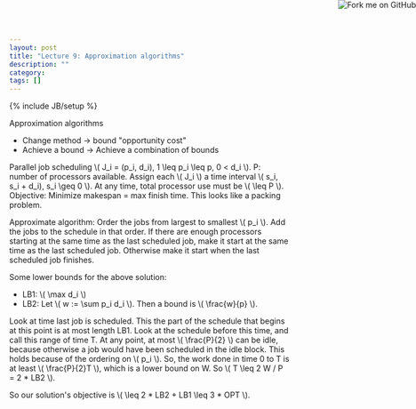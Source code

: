 ```yaml
---
layout: post
title: "Lecture 9: Approximation algorithms"
description: ""
category: 
tags: []
---
```

{% include JB/setup %}

<script type="text/javascript"
  src="http://cdn.mathjax.org/mathjax/latest/MathJax.js?config=TeX-AMS-MML_HTMLorMML">
</script>

<a href="https://github.com/emchristiansen/CSE202/tree/gh-pages/_posts">
  <img style="position: absolute; top: 0; right: 0; border: 0;" src="https://s3.amazonaws.com/github/ribbons/forkme_right_darkblue_121621.png" alt="Fork me on GitHub">
</a>

<!--EDIT BELOW THIS LINE, UNLESS YOU ARE DOING SOMETHING SPECIAL.-->

Approximation algorithms

  * Change method -> bound "opportunity cost"
  * Achieve a bound -> Achieve a combination of bounds

Parallel job scheduling
\\( J\_i = (p\_i, d\_i), 1 \leq p\_i \leq p, 0 < d\_i \\).
P: number of processors available.
Assign each \\( J\_i \\) a time interval \\( s\_i, s\_i + d\_i), s\_i \geq 0 \\).
At any time, total processor use must be \\( \leq P \\).
Objective: Minimize makespan = max finish time.
This looks like a packing problem.

Approximate algorithm: Order the jobs from largest to smallest \\( p\_i \\).
Add the jobs to the schedule in that order.
If there are enough processors starting at the same time as the last scheduled job, make it start at the same time as the last scheduled job.
Otherwise make it start when the last scheduled job finishes.

Some lower bounds for the above solution:

  * LB1: \\( \max d\_i \\)
  * LB2: Let \\( w := \sum p\_i d\_i \\). Then a bound is \\( \frac{w}{p} \\).

Look at time last job is scheduled.
This the part of the schedule that begins at this point is at most length LB1.
Look at the schedule before this time, and call this range of time T.
At any point, at most \\( \frac{P}{2} \\) can be idle, because otherwise a job would have been scheduled in the idle block.
This holds because of the ordering on \\( p\_i \\). 
So, the work done in time 0 to T is at least \\( \frac{P}{2}T \\), which is a lower bound on W.
So \\( T \leq 2 W / P = 2 * LB2 \\).

So our solution's objective is \\( \leq 2 * LB2 + LB1 \leq 3 * OPT \\).

